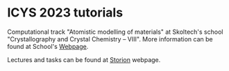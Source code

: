 # ICYS 2023 tutorials
Computational track "Atomistic modelling of materials" at Skoltech's school "Crystallography and Crystal Chemistry – VIII". More information can be found at School's [Webpage](https://crei.skoltech.ru/cest/microscopy-conference-of-young-scientists-2023/).


Lectures and tasks can be found at [Storion](https://storion.ru/courses/crash) webpage.
